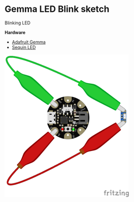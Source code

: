 # Gemma LED Blink sketch

Blinking LED 

**Hardware**
- [Adafruit Gemma](https://www.adafruit.com/product/1222)
- [Sequin LED](https://www.adafruit.com/product/1755)

<img src="./gemma_led_blink_bb.png?raw=true" width="400" alt="circuit diagram">
